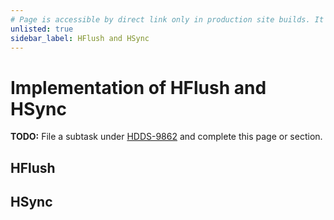 ```yaml
---
# Page is accessible by direct link only in production site builds. It can be included in the sidebar when the feature is complete.
unlisted: true
sidebar_label: HFlush and HSync
---
```


# Implementation of HFlush and HSync

**TODO:** File a subtask under [HDDS-9862](https://issues.apache.org/jira/browse/HDDS-9862) and complete this page or section.

## HFlush

## HSync
